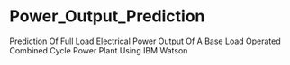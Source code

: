 # Power_Output_Prediction
Prediction Of Full Load Electrical Power Output Of A Base Load Operated Combined Cycle Power Plant Using IBM Watson
